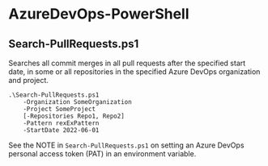 # AzureDevOps-PowerShell

## Search-PullRequests.ps1
Searches all commit merges in all pull requests after the specified start date, in some or all repositories in the specified Azure DevOps organization and project.

```
.\Search-PullRequests.ps1
    -Organization SomeOrganization
    -Project SomeProject
    [-Repositories Repo1, Repo2]
    -Pattern rexExPattern
    -StartDate 2022-06-01
```

See the NOTE in `Search-PullRequests.ps1` on setting an Azure DevOps personal access token (PAT) in an environment variable.